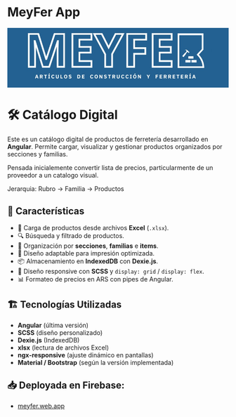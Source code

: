 # MeyFer App

![MeyFer!](src/assets/images/logos/logo-banner-blanco-azul.jpg "MeyFer")

# 🛠️ Catálogo Digital

Este es un catálogo digital de productos de ferretería desarrollado en **Angular**. Permite cargar, visualizar y gestionar productos organizados por secciones y familias.

Pensada inicialemente convertir lista de precios, particularmente de un proveedor a un catalogo 
visual.

Jerarquia: Rubro -> Familia -> Productos


## 🚀 Características

- 📂 Carga de productos desde archivos **Excel** (`.xlsx`).
- 🔍 Búsqueda y filtrado de productos.
- 📑 Organización por **secciones**, **familias** e **items**.
- 📄 Diseño adaptable para impresión optimizada.
- 📦 Almacenamiento en **IndexedDB** con **Dexie.js**.
- 🎨 Diseño responsive con **SCSS** y `display: grid` / `display: flex`.
- 📊 Formateo de precios en ARS con pipes de Angular.

## 🏗️ Tecnologías Utilizadas

- **Angular** (última versión)
- **SCSS** (diseño personalizado)
- **Dexie.js** (IndexedDB)
- **xlsx** (lectura de archivos Excel)
- **ngx-responsive** (ajuste dinámico en pantallas)
- **Material / Bootstrap** (según la versión implementada)

## 📥 Deployada en Firebase: 

- [meyfer.web.app](https:/meyfer.web.app)
